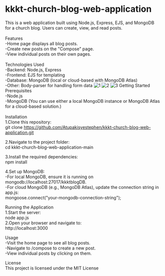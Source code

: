# kkkt-church-blog-web-application
This is a web application built using Node.js, Express, EJS, and MongoDB for a church blog. Users can create, view, and read posts.<br/><br />
Features<br />
-Home page displays all blog posts. <br />
-Create new posts on the "Compose" page. <br />
-View individual posts on their own pages.<br /><br />
Technologies Used<br />
-Backend: Node.js, Express<br />
-Frontend: EJS for templating<br />
-Database: MongoDB (local or cloud-based with MongoDB Atlas)<br />
-Other: Body-parser for handling form data
![1](https://github.com/user-attachments/assets/7971d6d7-8053-4a3c-8c91-4515cbdf5b84)
![2](https://github.com/user-attachments/assets/48c2a81b-6d1d-4853-ade3-d86f4fe5a3d7)
![3](https://github.com/user-attachments/assets/2ceed0a1-badc-4f8d-8076-c964f11e6aac)
Getting Started<br />
Prerequisites<br />
-Node.js<br />
-MongoDB (You can use either a local MongoDB instance or MongoDB Atlas for a cloud-based solution.)<br /><br />
Installation<br />
1.Clone this repository:<br />
git clone https://github.com/Atupakisyestephen/kkkt-church-blog-web-application.git<br />

2.Navigate to the project folder: <br />
cd kkkt-church-blog-web-application-main <br />

3.Install the required dependencies:<br />
npm install<br />

4.Set up MongoDB:<br />
-For local MongoDB, ensure it is running on mongodb://localhost:27017/kkktblogDB.<br />
-For cloud MongoDB (e.g., MongoDB Atlas), update the connection string in app.js:<br />
mongoose.connect("your-mongodb-connection-string");<br />

Running the Application<br />
1.Start the server:<br />
node app.js<br />
2.Open your browser and navigate to:<br />
http://localhost:3000<br />

Usage<br />
-Visit the home page to see all blog posts.<br />
-Navigate to /compose to create a new post.<br />
-View individual posts by clicking on them.<br />

License<br />
This project is licensed under the MIT License<br />
